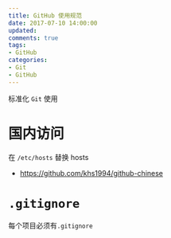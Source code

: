 ```yaml
---
title: GitHub 使用规范
date: 2017-07-10 14:00:00
updated:
comments: true
tags:
- GitHub
categories:
- Git
- GitHub
---
```


标准化 `Git` 使用

<!--more-->

# 国内访问

在 `/etc/hosts` 替换 hosts

* https://github.com/khs1994/github-chinese

# `.gitignore`

每个项目必须有`.gitignore`
